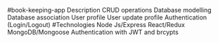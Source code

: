 #book-keeping-app Description
CRUD operations
Database modelling
Database association
User profile
User update profile
Authentication (Login/Logout)
#Technologies
Node Js/Express
React/Redux
MongoDB/Mongoose
Authentication with JWT and brcypts
